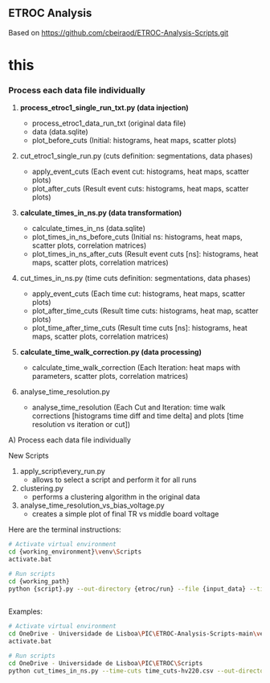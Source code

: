 ## ETROC Analysis

Based on https://github.com/cbeiraod/ETROC-Analysis-Scripts.git
# this

### Process each data file individually

1. **process\_etroc1\_single\_run\_txt.py (data injection)**
   - process\_etroc1\_data\_run\_txt (original data file)
   - data (data.sqlite)
   - plot\_before\_cuts (Initial: histograms, heat maps, scatter plots)

2. cut\_etroc1\_single\_run.py (cuts definition: segmentations, data phases)
   - apply\_event\_cuts (Each event cut: histograms, heat maps, scatter plots)
   - plot\_after\_cuts (Result event cuts: histograms, heat maps, scatter plots)

3. **calculate\_times\_in\_ns.py (data transformation)**
   - calculate\_times\_in\_ns (data.sqlite)
   - plot\_times\_in\_ns\_before\_cuts (Initial ns: histograms, heat maps, scatter plots, correlation matrices)
   - plot\_times\_in\_ns\_after\_cuts (Result event cuts [ns]: histograms, heat maps, scatter plots, correlation matrices)

4. cut\_times\_in\_ns.py (time cuts definition: segmentations, data phases)
   - apply\_event\_cuts (Each time cut: histograms, heat maps, scatter plots)
   - plot\_after\_time\_cuts (Result time cuts: histograms, heat map, scatter plots)
   - plot\_time\_after\_time\_cuts (Result time cuts [ns]: histograms, heat maps, scatter plots, correlation matrices)

5. **calculate\_time\_walk\_correction.py (data processing)**
   - calculate\_time\_walk\_correction (Each Iteration: heat maps with parameters, scatter plots, correlation matrices)

6. analyse\_time\_resolution.py
   - analyse\_time\_resolution (Each Cut and Iteration: time walk corrections [histograms time diff and time delta] and plots [time resolution vs iteration or cut])

A) Process each data file individually

New Scripts

1. apply\_script\every\_run.py
   - allows to select a script and perform it for all runs
2. clustering.py
   - performs a clustering algorithm in the original data
3. analyse\_time\_resolution\_vs\_bias\_voltage.py
   - creates a simple plot of final TR vs middle board voltage

Here are the terminal instructions:

```bash
# Activate virtual environment
cd {working_environment}\venv\Scripts
activate.bat

# Run scripts
cd {working_path}
python {script}.py --out-directory {etroc/run} --file {input_data} --time-cuts {time_cuts_file} --etroc-number {etroc} --method {method} --scaling-order {sorder} --scaling-method {smethod} --log-level {log_level} --max_toa {max_toa} --max_tot {max_tot} --cluster {selected_cluster}',
        
```

Examples:

```bash
# Activate virtual environment
cd OneDrive - Universidade de Lisboa\PIC\ETROC-Analysis-Scripts-main\venv\Scripts
activate.bat

# Run scripts
cd OneDrive - Universidade de Lisboa\PIC\ETROC\Scripts
python cut_times_in_ns.py --time-cuts time_cuts-hv220.csv --out-directory ETROC1\F5P5_F17P5_B2P5_Beam_HV235
        
```
